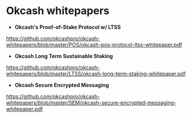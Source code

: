 # Okcash whitepapers

- **Okcash's Proof-of-Stake Protocol w/ LTSS**

https://github.com/okcashpro/okcash-whitepapers/blob/master/POS/okcash-pos-protocol-ltss-whitepaper.pdf

- **Okcash Long Term Sustainable Staking**

https://github.com/okcashpro/okcash-whitepapers/blob/master/LTSS/okcash-long-term-staking-whitepaper.pdf

- **Okcash Secure Encrypted Messaging**

https://github.com/okcashpro/okcash-whitepapers/blob/master/SEM/okcash-secure-encrypted-messaging-whitepaper.pdf
